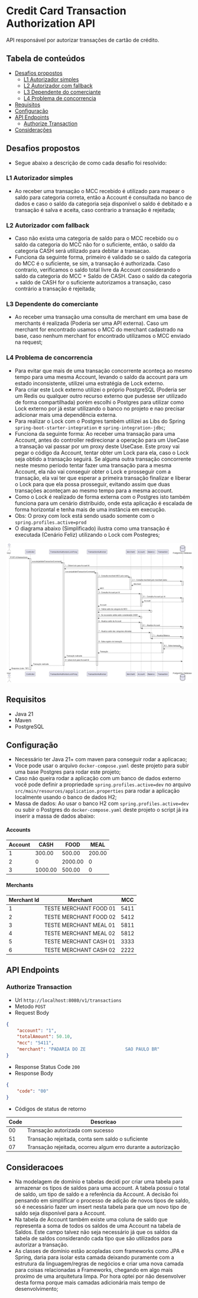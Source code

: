 # Credit Card Transaction Authorization API

API responsável por autorizar transaçôes de cartâo de crédito.

## Tabela de conteúdos
- [Desafios propostos](#Desafios-propostos)
    - [L1 Autorizador simples](#L1-Autorizador-simples)
    - [L2 Autorizador com fallback](#L2-Autorizador-com-fallback)
    - [L3 Dependente do comerciante](#L3-Dependente-do-comerciante)
    - [L4 Problema de concorrencia](#L4-Problema-de-concorrencia)
- [Requisitos](#Requisitos)
- [Configuração](#Configuracao)
- [API Endpoints](#api-endpoints)
    - [Authorize Transaction](#authorize-transaction)
- [Considerações](#Consideracoes)

## Desafios propostos

- Segue abaixo a descrição de como cada desafio foi resolvido:

### L1 Autorizador simples

- Ao receber uma transação o MCC recebido é utilizado para mapear o saldo para categoria correta, então a Account é consultada no banco de dados e caso o saldo da categoria seja disponível o saldo é debitado e a transação é salva e aceita, caso contrario a transação é rejeitada;

### L2 Autorizador com fallback

- Caso não exista uma categoria de saldo para o MCC recebido ou o saldo da categoria do MCC não for o suficiente, então, o saldo da categoria CASH será utilizado para debitar a transacao.
- Funciona da seguinte forma, primeiro é validado se o saldo da categoria do MCC é o suficiente, se sim, a transação é authorizada. Caso contrario, verificamos o saldo total livre da Account considerando o saldo da categoria do MCC + Saldo de CASH. Caso o saldo da categoria + saldo de CASH for o suficiente autorizamos a transação, caso contrário a transação é rejeitada;

### L3 Dependente do comerciante

- Ao receber uma transação uma consulta de merchant em uma base de merchants é realizada (Poderia ser uma API externa). Caso um merchant for encontrado usamos o MCC do merchant cadastrado na base, caso nenhum merchant for encontrado utilizamos o MCC enviado na request;

### L4 Problema de concorrencia

- Para evitar que mais de uma transação concorrente aconteça ao mesmo tempo para uma mesma Account, levando o saldo da account para um estado inconsistente, utilizei uma estratégia de Lock externo.
- Para criar este Lock externo utilizei o próprio PostgreSQL (Poderia ser um Redis ou qualquer outro recurso externo que pudesse ser utilizado de forma compartilhada) porém escolhi o Postgres para utilizar como Lock externo por já estar utilizando o banco no projeto e nao precisar adicionar mais uma dependência externa.
- Para realizar o Lock com o Postgres também utilizei as Libs do Spring `spring-boot-starter-integration` e `spring-integration-jdbc`;
- Funciona da seguinte forma: Ao receber uma transação para uma Account, antes do controller redirecionar a operação para um UseCase a transação vai passar por um proxy 
deste UseCase. Este proxy vai pegar o código da Account, tentar obter um Lock para ela, caso o Lock seja obtido a transação seguirá. Se alguma outra transação concorrente neste mesmo período tentar fazer uma transação para a mesma Account, ela não vai conseguir obter o Lock e prosseguir com a transação, ela vai ter que esperar a primeira transação finalizar e liberar o Lock para que ela possa prosseguir, evitando assim que duas transações aconteçam ao mesmo tempo para a mesma account.
- Como o Lock é realizado de forma externa com o Postgres isto também funciona para um cenário distribuido, onde esta aplicação é escalada de forma horizontal e tenha mais de uma instância em execução.
- Obs: O proxy com lock está sendo usado somente com o `spring.profiles.active=prod`
- O diagrama abaixo (Simplificado) ilustra como uma transação é executada (Cenário Feliz) utilizando o Lock com Postegres;

![Diagrama de sequência](./docs/authorize-transaction.png)

## Requisitos

- Java 21
- Maven
- PostgreSQL

## Configuração

- Necessário ter Java 21+ com maven para conseguir rodar a aplicacao;
- Voce pode usar o arquivo `docker-compose.yaml` deste projeto para subir uma base Postgres para rodar este projeto;
- Caso não queira rodar a aplicação com um banco de dados externo você pode definir a propriedade `spring.profiles.active=dev` no arquivo `src/main/resources/application.properties` para rodar a aplicação localmente usando o banco de dados H2;
- Massa de dados: Ao usar o banco H2 com `spring.profiles.active=dev` ou subir o Postgres do `docker-compose.yaml` deste projeto o script já ira inserir a massa de dados abaixo:

#### Accounts

| Account | CASH    | FOOD    | MEAL
|---------|---------|---------|------
| 1       | 300.00  | 500.00  | 200.00
| 2       | 0       | 2000.00 | 0
| 3       | 1000.00 | 500.00  | 0


#### Merchants

| Merchant Id | Merchant                 | MCC  | 
|-------------|--------------------------|------|
| 1           | TESTE MERCHANT FOOD 01   | 5411 |
| 2           | TESTE MERCHANT FOOD 02   | 5412 |
| 3           | TESTE MERCHANT MEAL 01   | 5811 |
| 4           | TESTE MERCHANT MEAL 02   | 5812 | 
| 5           | TESTE MERCHANT CASH 01   | 3333 | 
| 6           | TESTE MERCHANT CASH 02   | 2222 | 

## API Endpoints

### Authorize Transaction

- Url `http://localhost:8080/v1/transactions`
- Metodo `POST`
- Request Body
```json
{
    "account": "1",
    "totalAmount": 50.10,
    "mcc": "5411",
    "merchant": "PADARIA DO ZE               SAO PAULO BR"
}
```

- Response Status Code `200`
- Response Body
```json
{
    "code": "00"
}
```

- Códigos de status de retorno

| Code     | Descricao                                                     |
|----------|---------------------------------------------------------------|
| 00       | Transação autorizada com sucesso                              |
| 51       | Transação rejeitada, conta sem saldo o suficiente             |
| 07       | Transação rejeitada, ocorreu algum erro durante a autorização |



## Consideracoes

- Na modelagem de domínio e tabelas decidi por criar uma tabela para armazenar os tipos de saldos para uma account. A tabela possui o total de saldo, um tipo de saldo e a referência da Account. A decisâo foi pensando em simplificar o processo de adição de novos tipos de saldo, só é necessário fazer um insert nesta tabela para que um novo tipo de saldo seja disponível para a Account.
- Na tabela de Account também existe uma coluna de saldo que representa a soma de todos os saldos de uma Account na tabela de Saldos. Este campo talvez não seja necessário já que os saldos da tabela de saldos considerando cada tipo que são utilizados para autorizar a transação.
- As classes de domínio estão acopladas com frameworks como JPA e Spring, daria para isolar esta camada deixando puramente com a estrutura da linguagem/regras de negócios e criar uma nova camada para coisas relacionadas a Frameworks, chegando em algo mais proxímo de uma arquitetura limpa. Por hora optei por não desenvolver desta forma porque mais camadas adicionária mais tempo de desenvolvimento;  